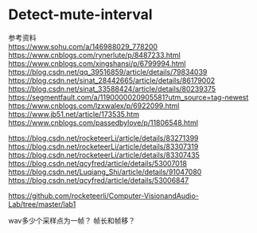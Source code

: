 # Detect-mute-interval

参考资料   
https://www.sohu.com/a/146988029_778200   
https://www.cnblogs.com/rynerlute/p/8487233.html   
https://www.cnblogs.com/xingshansi/p/6799994.html    
https://blog.csdn.net/qq_39516859/article/details/79834039    
https://blog.csdn.net/sinat_28442665/article/details/86179002    
https://blog.csdn.net/sinat_33588424/article/details/80239375    
https://segmentfault.com/a/1190000020905581?utm_source=tag-newest   
https://www.cnblogs.com/lzxwalex/p/6922099.html    
https://www.jb51.net/article/173535.htm     
https://www.cnblogs.com/passedbylove/p/11806548.html    

https://blog.csdn.net/rocketeerLi/article/details/83271399
https://blog.csdn.net/rocketeerLi/article/details/83307319    
https://blog.csdn.net/rocketeerLi/article/details/83307435   
https://blog.csdn.net/qcyfred/article/details/53007018     
https://blog.csdn.net/Luqiang_Shi/article/details/91047080    
https://blog.csdn.net/qcyfred/article/details/53006847    

https://github.com/rocketeerli/Computer-VisionandAudio-Lab/tree/master/lab1

wav多少个采样点为一帧？
帧长和帧移？
